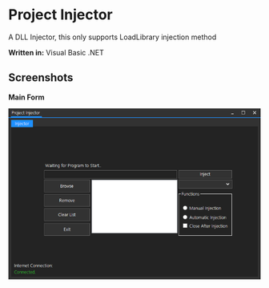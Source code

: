 # Project Injector
A DLL Injector, this only supports LoadLibrary injection method

<b>Written in:</b>
Visual Basic .NET

## Screenshots
<b>Main Form</b>

<img src="screenshots/injector.PNG">
